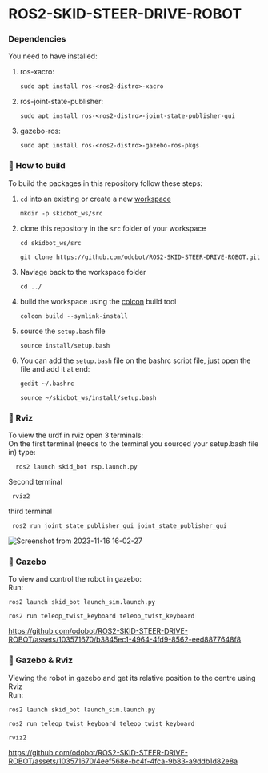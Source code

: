 # ROS2-SKID-STEER-DRIVE-ROBOT
### Dependencies
You need to have installed:
<br>
1. ros-xacro:
   ```console
   sudo apt install ros-<ros2-distro>-xacro
   ```
2. ros-joint-state-publisher:
   ```console
   sudo apt install ros-<ros2-distro>-joint-state-publisher-gui
   ```
3. gazebo-ros:
   ```console
   sudo apt install ros-<ros2-distro>-gazebo-ros-pkgs
   ```
### :hammer: How to build
To build the packages in this repository follow these steps:
1. `cd` into an existing or create a new [workspace](https://docs.ros.org/en/foxy/Tutorials/Beginner-Client-Libraries/Creating-A-Workspace/Creating-A-Workspace.html)
   ```console
   mkdir -p skidbot_ws/src
   ```
2. clone this repository in the `src` folder of your workspace
   ```console
   cd skidbot_ws/src
   ```
   ```console
   git clone https://github.com/odobot/ROS2-SKID-STEER-DRIVE-ROBOT.git
   ```
3. Naviage back to the workspace folder
   ```console
   cd ../
   ```
4. build the workspace using the [colcon](https://colcon.readthedocs.io/en/released/reference/verb/build.html) build tool
   ```console
   colcon build --symlink-install
   ```
5. source the `setup.bash` file
   ```console
   source install/setup.bash
   ```
6. You can add the `setup.bash` file on the bashrc script file, just open the file and add it at end:
    ```console
    gedit ~/.bashrc
    ```
    ```console
    source ~/skidbot_ws/install/setup.bash
    ```
### :movie_camera: Rviz
To view the urdf in rviz open 3 terminals:
<br>
On the first terminal (needs to the terminal you sourced your setup.bash file in) type: 
```console
  ros2 launch skid_bot rsp.launch.py
  ```
Second terminal
 ```console
  rviz2
  ```
third terminal
 ```console
  ros2 run joint_state_publisher_gui joint_state_publisher_gui
 ```
![Screenshot from 2023-11-16 16-02-27](https://github.com/odobot/ROS2-SKID-STEER-DRIVE-ROBOT/assets/103571670/e7bb611b-5368-44b6-85a7-351850f8b926)
### 🎥 Gazebo
To view and control the robot in gazebo:
<br>
Run:
```console
ros2 launch skid_bot launch_sim.launch.py
```
```console
ros2 run teleop_twist_keyboard teleop_twist_keyboard
```
https://github.com/odobot/ROS2-SKID-STEER-DRIVE-ROBOT/assets/103571670/b3845ec1-4964-4fd9-8562-eed8877648f8
### 🎥 Gazebo & Rviz
Viewing the robot in gazebo and get its relative position to the centre using Rviz
<br>
Run:
```console
ros2 launch skid_bot launch_sim.launch.py
```
```console
ros2 run teleop_twist_keyboard teleop_twist_keyboard
```
```console
rviz2
```
https://github.com/odobot/ROS2-SKID-STEER-DRIVE-ROBOT/assets/103571670/4eef568e-bc4f-4fca-9b83-a9ddb1d82e8a
